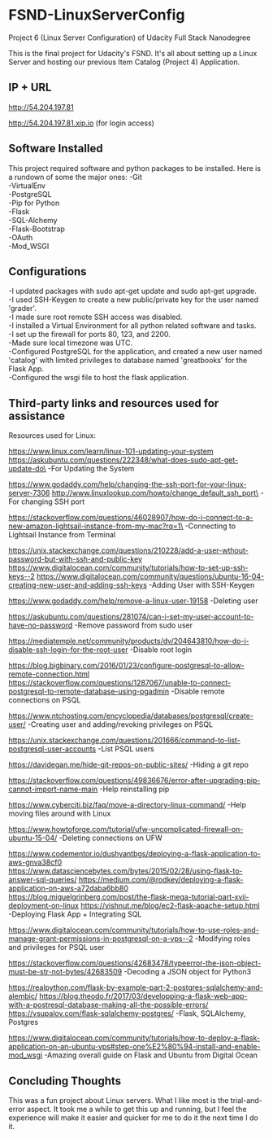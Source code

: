 # FSND-LinuxServerConfig
Project 6 (Linux Server Configuration) of Udacity Full Stack Nanodegree

This is the final project for Udacity's FSND. It's all about setting up a Linux Server and hosting our previous Item Catalog (Project 4) Application.

## IP + URL

http://54.204.197.81

http://54.204.197.81.xip.io (for login access)

## Software Installed

This project required software and python packages to be installed. Here is a rundown of some the major ones:
-Git\
-VirtualEnv\
-PostgreSQL\
-Pip for Python\
-Flask\
-SQL-Alchemy\
-Flask-Bootstrap\
-OAuth\
-Mod_WSGI

## Configurations

-I updated packages with sudo apt-get update and sudo apt-get upgrade.\
-I used SSH-Keygen to create a new public/private key for the user named 'grader'.\
-I made sure root remote SSH access was disabled.\
-I installed a Virtual Environment for all python related software and tasks.\
-I set up the firewall for ports 80, 123, and 2200.\
-Made sure local timezone was UTC.\
-Configured PostgreSQL for the application, and created a new user named 'catalog' with limited privileges to database named 'greatbooks' for the Flask App.\
-Configured the wsgi file to host the flask application.

## Third-party links and resources used for assistance

Resources used for Linux:

https://www.linux.com/learn/linux-101-updating-your-system
https://askubuntu.com/questions/222348/what-does-sudo-apt-get-update-do\
-For Updating the System

https://www.godaddy.com/help/changing-the-ssh-port-for-your-linux-server-7306
http://www.linuxlookup.com/howto/change_default_ssh_port\
-For changing SSH port

https://stackoverflow.com/questions/46028907/how-do-i-connect-to-a-new-amazon-lightsail-instance-from-my-mac?rq=1\
-Connecting to Lightsail Instance from Terminal

https://unix.stackexchange.com/questions/210228/add-a-user-wthout-password-but-with-ssh-and-public-key
https://www.digitalocean.com/community/tutorials/how-to-set-up-ssh-keys--2
https://www.digitalocean.com/community/questions/ubuntu-16-04-creating-new-user-and-adding-ssh-keys
-Adding User with SSH-Keygen

https://www.godaddy.com/help/remove-a-linux-user-19158
-Deleting user

https://askubuntu.com/questions/281074/can-i-set-my-user-account-to-have-no-password
-Remove password from sudo user

https://mediatemple.net/community/products/dv/204643810/how-do-i-disable-ssh-login-for-the-root-user
-Disable root login

https://blog.bigbinary.com/2016/01/23/configure-postgresql-to-allow-remote-connection.html
https://stackoverflow.com/questions/1287067/unable-to-connect-postgresql-to-remote-database-using-pgadmin
-Disable remote connections on PSQL

https://www.ntchosting.com/encyclopedia/databases/postgresql/create-user/
-Creating user and adding/revoking privileges on PSQL

https://unix.stackexchange.com/questions/201666/command-to-list-postgresql-user-accounts
-List PSQL users

https://davidegan.me/hide-git-repos-on-public-sites/
-Hiding a git repo

https://stackoverflow.com/questions/49836676/error-after-upgrading-pip-cannot-import-name-main
-Help reinstalling pip

https://www.cyberciti.biz/faq/move-a-directory-linux-command/
-Help moving files around with Linux

https://www.howtoforge.com/tutorial/ufw-uncomplicated-firewall-on-ubuntu-15-04/
-Deleting connections on UFW

https://www.codementor.io/dushyantbgs/deploying-a-flask-application-to-aws-gnva38cf0
https://www.datasciencebytes.com/bytes/2015/02/28/using-flask-to-answer-sql-queries/
https://medium.com/@rodkey/deploying-a-flask-application-on-aws-a72daba6bb80
https://blog.miguelgrinberg.com/post/the-flask-mega-tutorial-part-xvii-deployment-on-linux
https://vishnut.me/blog/ec2-flask-apache-setup.html
-Deploying Flask App + Integrating SQL

https://www.digitalocean.com/community/tutorials/how-to-use-roles-and-manage-grant-permissions-in-postgresql-on-a-vps--2
-Modifying roles and privileges for PSQL user

https://stackoverflow.com/questions/42683478/typeerror-the-json-object-must-be-str-not-bytes/42683509
-Decoding a JSON object for Python3

https://realpython.com/flask-by-example-part-2-postgres-sqlalchemy-and-alembic/
https://blog.theodo.fr/2017/03/developping-a-flask-web-app-with-a-postresql-database-making-all-the-possible-errors/
https://vsupalov.com/flask-sqlalchemy-postgres/
-Flask, SQLAlchemy, Postgres

https://www.digitalocean.com/community/tutorials/how-to-deploy-a-flask-application-on-an-ubuntu-vps#step-one%E2%80%94-install-and-enable-mod_wsgi
-Amazing overall guide on Flask and Ubuntu from Digital Ocean

## Concluding Thoughts

This was a fun project about Linux servers. What I like most is the trial-and-error aspect. It took me a while to get this up and running, but I feel the experience will make it easier and quicker for me to do it the next time I do it.
